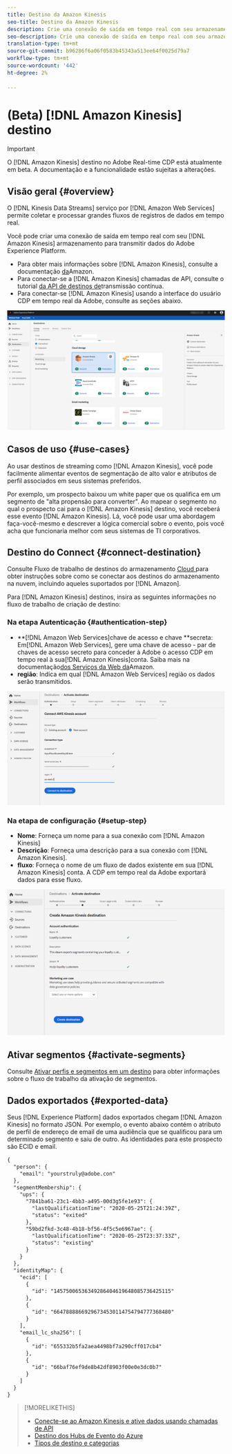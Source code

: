 ```yaml
---
title: Destino da Amazon Kinesis
seo-title: Destino da Amazon Kinesis
description: Crie uma conexão de saída em tempo real com seu armazenamento Amazon Kinesis para transmitir dados do Adobe Experience Platform.
seo-description: Crie uma conexão de saída em tempo real com seu armazenamento Amazon Kinesis para transmitir dados do Adobe Experience Platform.
translation-type: tm+mt
source-git-commit: b96286f6a06f0583b45343a513ee64f0025d79a7
workflow-type: tm+mt
source-wordcount: '442'
ht-degree: 2%

---
```



# (Beta) [!DNL Amazon Kinesis] destino


>[!IMPORTANT]
>
>O [!DNL Amazon Kinesis] destino no Adobe Real-time CDP está atualmente em beta. A documentação e a funcionalidade estão sujeitas a alterações.

## Visão geral {#overview}

O [!DNL Kinesis Data Streams] serviço por [!DNL Amazon Web Services] permite coletar e processar grandes fluxos de registros de dados em tempo real.

Você pode criar uma conexão de saída em tempo real com seu [!DNL Amazon Kinesis] armazenamento para transmitir dados do Adobe Experience Platform.

* Para obter mais informações sobre [!DNL Amazon Kinesis], consulte a documentação [da](https://docs.aws.amazon.com/streams/latest/dev/introduction.html)Amazon.
* Para conectar-se a [!DNL Amazon Kinesis] chamadas de API, consulte o tutorial [da API de destinos de](/help/rtcdp/destinations/streaming-destinations-api-tutorial.md)transmissão contínua.
* Para conectar-se [!DNL Amazon Kinesis] usando a interface do usuário CDP em tempo real da Adobe, consulte as seções abaixo.

![Amazon Kinesis na interface do usuário](/help/rtcdp/destinations/assets/aws-kinesis-destination.png)


## Casos de uso {#use-cases}

Ao usar destinos de streaming como [!DNL Amazon Kinesis], você pode facilmente alimentar eventos de segmentação de alto valor e atributos de perfil associados em seus sistemas preferidos.

Por exemplo, um prospecto baixou um white paper que os qualifica em um segmento de &quot;alta propensão para converter&quot;. Ao mapear o segmento no qual o prospecto cai para o [!DNL Amazon Kinesis] destino, você receberá esse evento [!DNL Amazon Kinesis]. Lá, você pode usar uma abordagem faça-você-mesmo e descrever a lógica comercial sobre o evento, pois você acha que funcionaria melhor com seus sistemas de TI corporativos.

## Destino do Connect {#connect-destination}

Consulte Fluxo de trabalho de destinos do armazenamento [Cloud ](/help/rtcdp/destinations/cloud-storage-destinations-workflow.md)para obter instruções sobre como se conectar aos destinos do armazenamento na nuvem, incluindo aqueles suportados por [!DNL Amazon].

Para [!DNL Amazon Kinesis] destinos, insira as seguintes informações no fluxo de trabalho de criação de destino:

### Na etapa Autenticação {#authentication-step}

* **[!DNL Amazon Web Services]chave de acesso e chave **secreta: Em[!DNL Amazon Web Services], gere uma chave de acesso - par de chaves de acesso secreto para conceder à Adobe o acesso CDP em tempo real à sua[!DNL Amazon Kinesis]conta. Saiba mais na documentação[dos Serviços da Web da](https://docs.aws.amazon.com/IAM/latest/UserGuide/id_credentials_access-keys.html)Amazon.
* **região**: Indica em qual [!DNL Amazon Web Services] região os dados serão transmitidos.

![Campos de entrada na etapa da conta](/help/rtcdp/destinations/assets/aws-kinesis-account-step.png)

### Na etapa de configuração {#setup-step}

* **Nome**: Forneça um nome para a sua conexão com [!DNL Amazon Kinesis]
* **Descrição**: Forneça uma descrição para a sua conexão com [!DNL Amazon Kinesis].
* **fluxo**: Forneça o nome de um fluxo de dados existente em sua [!DNL Amazon Kinesis] conta. A CDP em tempo real da Adobe exportará dados para esse fluxo.

![Campos de entrada na etapa de autenticação](/help/rtcdp/destinations/assets/aws-kinesis-setup-step.png)

<!--

>[!IMPORTANT]
>
>Adobe Real-time CDP needs `write` permissions on the bucket object where the export files will be delivered.

-->

## Ativar segmentos {#activate-segments}

Consulte [Ativar perfis e segmentos em um destino](/help/rtcdp/destinations/activate-destinations.md) para obter informações sobre o fluxo de trabalho da ativação de segmentos.

## Dados exportados {#exported-data}

Seus [!DNL Experience Platform] dados exportados chegam [!DNL Amazon Kinesis] no formato JSON. Por exemplo, o evento abaixo contém o atributo de perfil de endereço de email de uma audiência que se qualificou para um determinado segmento e saiu de outro. As identidades para este prospecto são ECID e email.

```
{
  "person": {
    "email": "yourstruly@adobe.con"
  },
  "segmentMembership": {
    "ups": {
      "7841ba61-23c1-4bb3-a495-00d3g5fe1e93": {
        "lastQualificationTime": "2020-05-25T21:24:39Z",
        "status": "exited"
      },
      "59bd2fkd-3c48-4b18-bf56-4f5c5e6967ae": {
        "lastQualificationTime": "2020-05-25T23:37:33Z",
        "status": "existing"
      }
    }
  },
  "identityMap": {
    "ecid": [
      {
        "id": "14575006536349286404619648085736425115"
      },
      {
        "id": "66478888669296734530114754794777368480"
      }
    ],
    "email_lc_sha256": [
      {
        "id": "655332b5fa2aea4498bf7a290cff017cb4"
      },
      {
        "id": "66baf76ef9de8b42df8903f00e0e3dc0b7"
      }
    ]
  }
}
```



>[!MORELIKETHIS]
>
>* [Conecte-se ao Amazon Kinesis e ative dados usando chamadas de API](/help/rtcdp/destinations/streaming-destinations-api-tutorial.md)
>* [Destino dos Hubs de Evento do Azure](/help/rtcdp/destinations/azure-event-hubs-destination.md)
>* [Tipos de destino e categorias](/help/rtcdp/destinations/destination-types.md)

